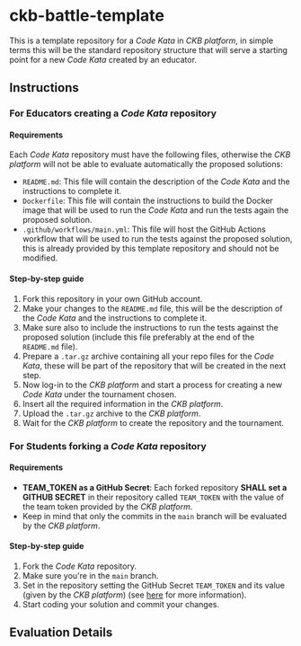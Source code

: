 # ckb-battle-template

This is a template repository for a _Code Kata_ in _CKB platform_, in simple terms this will be the standard repository structure that will serve a starting point for a new _Code Kata_ created by an educator.

## Instructions

### For Educators creating a _Code Kata_ repository

#### Requirements

Each _Code Kata_ repository must have the following files, otherwise the _CKB platform_ will not be able to evaluate automatically the proposed solutions:

- `README.md`: This file will contain the description of the _Code Kata_ and the instructions to complete it.
- `Dockerfile`: This file will contain the instructions to build the Docker image that will be used to run the _Code Kata_ and run the tests again the proposed solution.
- `.github/workflows/main.yml`: This file will host the GitHub Actions workflow that will be used to run the tests against the proposed solution, this is already provided by this template repository and should not be modified.

#### Step-by-step guide

1. Fork this repository in your own GitHub account.
2. Make your changes to the `README.md` file, this will be the description of the _Code Kata_ and the instructions to complete it.
3. Make sure also to include the instructions to run the tests against the proposed solution (include this file preferably at the end of the `README.md` file).
4. Prepare a `.tar.gz` archive containing all your repo files for the _Code Kata_, these will be part of the repository that will be created in the next step.
5. Now log-in to the _CKB platform_ and start a process for creating a new _Code Kata_ under the tournament chosen.
6. Insert all the required information in the _CKB platform_.
7. Upload the `.tar.gz` archive to the _CKB platform_.
8. Wait for the _CKB platform_ to create the repository and the tournament.

### For Students forking a _Code Kata_ repository

#### Requirements

- **TEAM_TOKEN as a GitHub Secret**: Each forked repository **SHALL set a GITHUB SECRET** in their repository called `TEAM_TOKEN` with the value of the team token provided by the _CKB platform_.
- Keep in mind that only the commits in the `main` branch will be evaluated by the _CKB platform_.

#### Step-by-step guide

1. Fork the _Code Kata_ repository.
2. Make sure you're in the `main` branch.
3. Set in the repository setting the GitHub Secret `TEAM_TOKEN` and its value (given by the _CKB platform_) (see [here](https://docs.github.com/en/actions/reference/encrypted-secrets#creating-encrypted-secrets-for-a-repository) for more information).
4. Start coding your solution and commit your changes.

## Evaluation Details
